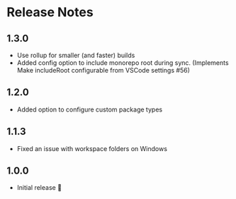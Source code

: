 # Release Notes

## 1.3.0

- Use rollup for smaller (and faster) builds
- Added config option to include monorepo root during sync. (Implements Make includeRoot configurable from VSCode settings #56)

## 1.2.0

- Added option to configure custom package types

## 1.1.3

- Fixed an issue with workspace folders on Windows

## 1.0.0

- Initial release :tada:
